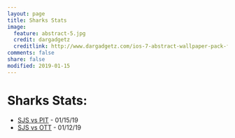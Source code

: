 ```yaml
---
layout: page
title: Sharks Stats
image:
  feature: abstract-5.jpg
  credit: dargadgetz
  creditlink: http://www.dargadgetz.com/ios-7-abstract-wallpaper-pack-for-iphone-5-and-ipod-touch-retina/
comments: false
share: false
modified: 2019-01-15
---
```

# Sharks Stats:
* [SJS vs PIT](/games/SJS_vs_PIT.html) - 01/15/19
* [SJS vs OTT](/games/SJS_vs_OTT.html) - 01/12/19

